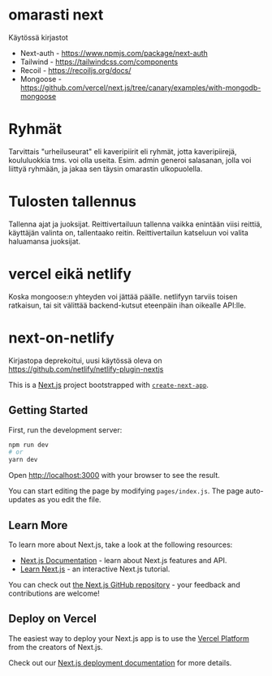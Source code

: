 # omarasti next

Käytössä kirjastot

- Next-auth - https://www.npmjs.com/package/next-auth
- Tailwind - https://tailwindcss.com/components
- Recoil - https://recoiljs.org/docs/
- Mongoose - https://github.com/vercel/next.js/tree/canary/examples/with-mongodb-mongoose




# Ryhmät

Tarvittais "urheiluseurat" eli kaveripiirit eli ryhmät,
jotta kaveripiirejä, koululuokkia tms. voi olla useita.
Esim. admin generoi salasanan, jolla voi liittyä ryhmään, ja jakaa sen
täysin omarastin ulkopuolella.


# Tulosten tallennus

Tallenna ajat ja juoksijat.
Reittivertailuun tallenna vaikka enintään viisi reittiä,
käyttäjän valinta on, tallentaako reitin.
Reittivertailun katseluun voi valita haluamansa juoksijat.



# vercel eikä netlify

Koska mongoose:n yhteyden voi jättää päälle. 
netlifyyn tarviis toisen ratkaisun, tai sit välittää backend-kutsut eteenpäin ihan oikealle API:lle.



# next-on-netlify
Kirjastopa deprekoitui, uusi käytössä oleva on
https://github.com/netlify/netlify-plugin-nextjs



This is a [Next.js](https://nextjs.org/) project bootstrapped with [`create-next-app`](https://github.com/vercel/next.js/tree/canary/packages/create-next-app).

## Getting Started

First, run the development server:

```bash
npm run dev
# or
yarn dev
```

Open [http://localhost:3000](http://localhost:3000) with your browser to see the result.

You can start editing the page by modifying `pages/index.js`. The page auto-updates as you edit the file.

## Learn More

To learn more about Next.js, take a look at the following resources:

- [Next.js Documentation](https://nextjs.org/docs) - learn about Next.js features and API.
- [Learn Next.js](https://nextjs.org/learn) - an interactive Next.js tutorial.

You can check out [the Next.js GitHub repository](https://github.com/vercel/next.js/) - your feedback and contributions are welcome!

## Deploy on Vercel

The easiest way to deploy your Next.js app is to use the [Vercel Platform](https://vercel.com/import?utm_medium=default-template&filter=next.js&utm_source=create-next-app&utm_campaign=create-next-app-readme) from the creators of Next.js.

Check out our [Next.js deployment documentation](https://nextjs.org/docs/deployment) for more details.
